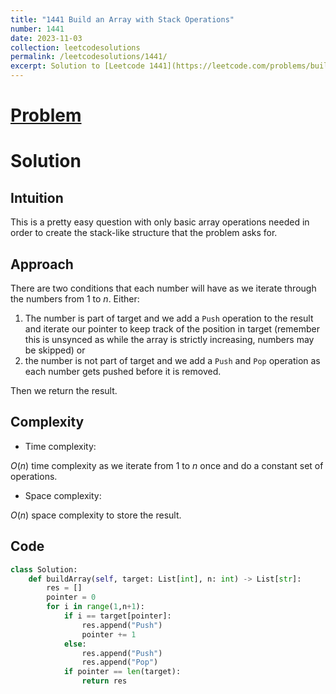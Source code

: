 ```yaml
---
title: "1441 Build an Array with Stack Operations"
number: 1441
date: 2023-11-03
collection: leetcodesolutions
permalink: /leetcodesolutions/1441/
excerpt: Solution to [Leetcode 1441](https://leetcode.com/problems/build-an-array-with-stack-operations/description/)
---
```

# [Problem](https://leetcode.com/problems/build-an-array-with-stack-operations/description/)

# Solution

## Intuition
<!-- Describe your first thoughts on how to solve this problem. -->
This is a pretty easy question with only basic array operations needed in order to create the stack-like structure that the problem asks for.
## Approach
<!-- Describe your approach to solving the problem. -->
There are two conditions that each number will have as we iterate through the numbers from $1$ to $n$. Either:
1. The number is part of target and we add a `Push` operation to the result and iterate our pointer to keep track of the position in target (remember this is unsynced as while the array is strictly increasing, numbers may be skipped) or
2. the number is not part of target and we add a `Push` and `Pop` operation as each number gets pushed before it is removed.

Then we return the result. 

## Complexity

- Time complexity:
<!-- Add your time complexity here, e.g. $$O(n)$$ -->
$O(n)$ time complexity as we iterate from $1$ to $n$ once and do a constant set of operations.
- Space complexity:
<!-- Add your space complexity here, e.g. $$O(n)$$ -->
$O(n)$ space complexity to store the result. 

## Code

```python
class Solution:
    def buildArray(self, target: List[int], n: int) -> List[str]:
        res = []
        pointer = 0
        for i in range(1,n+1):
            if i == target[pointer]:
                res.append("Push")
                pointer += 1
            else:
                res.append("Push")
                res.append("Pop")
            if pointer == len(target):
                return res
```